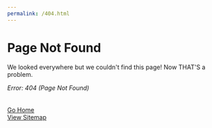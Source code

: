 ```yaml
---
permalink: /404.html
---
```

Page Not Found
======

We looked everywhere but we couldn't find this page! Now THAT'S a problem.  
  
_Error: 404 (Page Not Found)_
\
\
\
[Go Home](/index.html)  
[View Sitemap](/sitemap.xml)